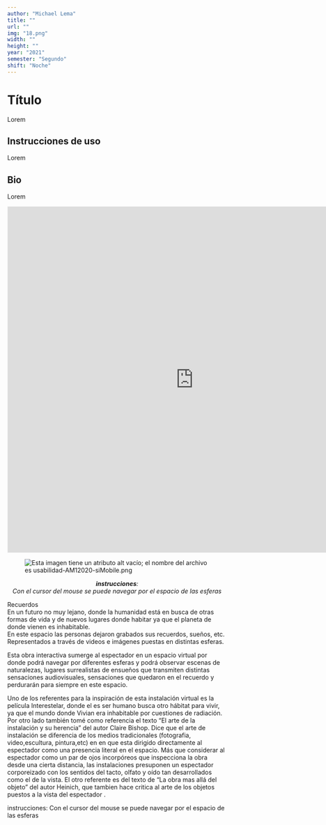 ```yaml
---
author: "Michael Lema"
title: ""
url: ""
img: "18.png"
width: ""
height: ""
year: "2021"
semester: "Segundo"
shift: "Noche"
---
```


<p></p>

# Título

Lorem 

## Instrucciones de uso 

Lorem

## Bio

Lorem

<!-- wp:html -->
<p align="center"><iframe width="852" height="794" frameborder="0" scrolling="no" style="width:852px; margin:0 auto!important;border: 1px solid #F2F2F3; z-index: 100;" src="
https://editor.p5js.org/michaellema1409/full/C9hhCL98w
"></iframe></p>
<!-- /wp:html -->

<!-- wp:image {"align":"center"} -->
<div class="wp-block-image"><figure class="aligncenter"><img src="https://am1-lacabanne.atamvirtual.com.ar/wp-content/uploads/2020/12/usabilidad-AM12020-siMobile.png" alt="Esta imagen tiene un atributo alt vacío; el nombre del archivo es usabilidad-AM12020-siMobile.png"/></figure></div>
<!-- /wp:image -->

<p style="text-align: center;"><em><strong>instrucciones</strong>:</em><br><em>Con el cursor del mouse se puede navegar por el espacio de las esferas</em></p>

<!-- wp:paragraph -->
<p>Recuerdos<br>
En un futuro no muy lejano, donde la humanidad está en busca de otras formas de vida y de nuevos lugares donde habitar ya que el planeta de donde vienen es inhabitable.<br>
En este espacio las personas dejaron grabados sus recuerdos, sueños, etc. Representados a través de videos e imágenes puestas en distintas esferas.</p>
<!-- /wp:paragraph -->

<!-- wp:paragraph -->
<p>Esta obra interactiva sumerge al espectador en un espacio virtual por donde podrá navegar por diferentes esferas y podrá observar escenas de naturalezas, lugares surrealistas de ensueños que transmiten distintas sensaciones audiovisuales, sensaciones que quedaron en el recuerdo y perdurarán para siempre en este espacio.</p>
<!-- /wp:paragraph -->

<!-- wp:paragraph -->
<p>Uno de los referentes para la inspiración de esta instalación virtual es la película Interestelar, donde el es ser humano busca otro hábitat para vivir, ya que el mundo donde Vivian era inhabitable por cuestiones de radiación. Por otro lado también tomé como referencia el texto “El arte de  la instalación y su herencia” del autor Claire Bishop. Dice que el arte de instalación se diferencia de los medios tradicionales (fotografia, video,escultura, pintura,etc) en en que esta dirigido  directamente al espectador como una presencia literal en el espacio. Más que considerar al espectador como un par de ojos incorpóreos que inspecciona la obra desde una cierta distancia, las instalaciones presuponen un espectador corporeizado con los sentidos del tacto, olfato y oído tan desarrollados como el de la vista. El otro referente es del texto de “La obra mas allá del objeto” del autor Heinich, que tambien hace critica al arte de los objetos puestos a la vista del espectador .</p>
<!-- /wp:paragraph -->

<!-- wp:paragraph -->
<p>instrucciones: Con el cursor del mouse se puede navegar por el espacio de las esferas</p>
<!-- /wp:paragraph -->